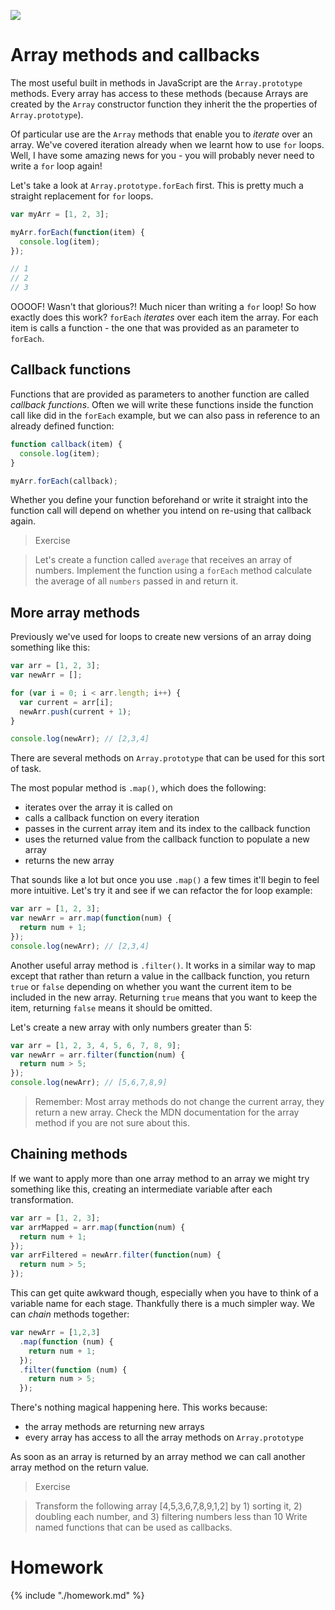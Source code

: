 ![](https://img.shields.io/badge/status-ready-green.svg)

# Array methods and callbacks

The most useful built in methods in JavaScript are the `Array.prototype`
methods. Every array has access to these methods (because Arrays are created by
the `Array` constructor function they inherit the the properties of
`Array.prototype`).

Of particular use are the `Array` methods that enable you to _iterate_ over an
array. We've covered iteration already when we learnt how to use `for` loops.
Well, I have some amazing news for you - you will probably never need to write a
`for` loop again!

Let's take a look at `Array.prototype.forEach` first. This is pretty much a
straight replacement for `for` loops.

```js
var myArr = [1, 2, 3];

myArr.forEach(function(item) {
  console.log(item);
});

// 1
// 2
// 3
```

OOOOF! Wasn't that glorious?! Much nicer than writing a `for` loop! So how
exactly does this work? `forEach` _iterates_ over each item the array. For each
item is calls a function - the one that was provided as an parameter to
`forEach`.

## Callback functions

Functions that are provided as parameters to another function are called
_callback functions_. Often we will write these functions inside the function
call like did in the `forEach` example, but we can also pass in reference to an
already defined function:

```js
function callback(item) {
  console.log(item);
}

myArr.forEach(callback);
```

Whether you define your function beforehand or write it straight into the
function call will depend on whether you intend on re-using that callback again.

> Exercise

> Let's create a function called `average` that receives an array of numbers.
> Implement the function using a `forEach` method calculate the average of all
> `numbers` passed in and return it.

## More array methods

Previously we've used for loops to create new versions of an array doing
something like this:

```js
var arr = [1, 2, 3];
var newArr = [];

for (var i = 0; i < arr.length; i++) {
  var current = arr[i];
  newArr.push(current + 1);
}

console.log(newArr); // [2,3,4]
```

There are several methods on `Array.prototype` that can be used for this sort of
task.

The most popular method is `.map()`, which does the following:

* iterates over the array it is called on
* calls a callback function on every iteration
* passes in the current array item and its index to the callback function
* uses the returned value from the callback function to populate a new array
* returns the new array

That sounds like a lot but once you use `.map()` a few times it'll begin to feel
more intuitive. Let's try it and see if we can refactor the for loop example:

```js
var arr = [1, 2, 3];
var newArr = arr.map(function(num) {
  return num + 1;
});
console.log(newArr); // [2,3,4]
```

Another useful array method is `.filter()`. It works in a similar way to map
except that rather than return a value in the callback function, you return
`true` or `false` depending on whether you want the current item to be included
in the new array. Returning `true` means that you want to keep the item,
returning `false` means it should be omitted.

Let's create a new array with only numbers greater than 5:

```js
var arr = [1, 2, 3, 4, 5, 6, 7, 8, 9];
var newArr = arr.filter(function(num) {
  return num > 5;
});
console.log(newArr); // [5,6,7,8,9]
```

> Remember: Most array methods do not change the current array, they return a
> new array. Check the MDN documentation for the array method if you are not
> sure about this.

## Chaining methods

If we want to apply more than one array method to an array we might try
something like this, creating an intermediate variable after each
transformation.

```js
var arr = [1, 2, 3];
var arrMapped = arr.map(function(num) {
  return num + 1;
});
var arrFiltered = newArr.filter(function(num) {
  return num > 5;
});
```

This can get quite awkward though, especially when you have to think of a
variable name for each stage. Thankfully there is a much simpler way. We can
_chain_ methods together:

```js
var newArr = [1,2,3]
  .map(function (num) {
    return num + 1;
  });
  .filter(function (num) {
    return num > 5;
  });
```

There's nothing magical happening here. This works because:

* the array methods are returning new arrays
* every array has access to all the array methods on `Array.prototype`

As soon as an array is returned by an array method we can call another array
method on the return value.

> Exercise

> Transform the following array [4,5,3,6,7,8,9,1,2] by 1) sorting it, 2)
> doubling each number, and 3) filtering numbers less than 10 Write named
> functions that can be used as callbacks.

# Homework

{% include "./homework.md" %}
